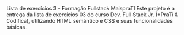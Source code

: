 Lista de exercícios 3 - Formação Fullstack MaispraTI Este projeto é a entrega da lista de exercícios 03 do curso Dev. Full Stack Jr. (+PraTi & Codifica), utilizando HTML semântico e CSS e suas funcionalidades básicas.

